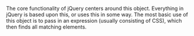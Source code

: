 The core functionality of jQuery centers around this object. Everything in jQuery is based upon this, or uses this in some way. The most basic use of this object is to pass in an expression (usually consisting of CSS), which then finds all matching elements.